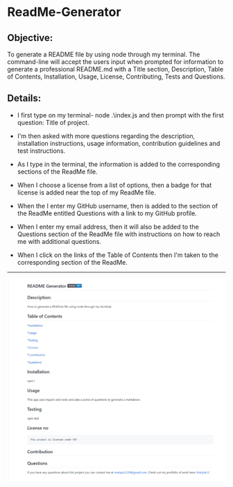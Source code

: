 # ReadMe-Generator

## Objective: 
To generate a README file by using node through my terminal. The command-line will accept the users input when prompted for information to generate a professional README.md with a Title section, Description, Table of 
Contents, Installation, Usage, License, Contributing, Tests and Questions.

## Details:

* I first type on my terminal- node .\index.js and then  prompt with the first question: Title of project.

* I'm then asked with more questions regarding the description, installation instructions, usage information, contribution guidelines and test instructions.

* As I type in the terminal, the information is added to the corresponding sections of the ReadMe file.

* When I choose a license from a list of options, then a badge for that license is added near the top of my ReadMe file. 

* When the I enter my GitHub username, then is added to the section of the ReadMe entitled Questions with a link to my GitHub profile.

* When I enter my email address, then it will also be added to the Questions section of the ReadMe file with instructions on how to reach me with additional questions.

* When I click on the links of the Table of Contents then I'm taken to the corresponding section of the ReadMe.



---

![screenshot](Image\readmepic.png) 
